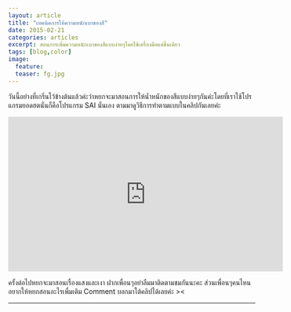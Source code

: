 ```yaml
---
layout: article
title: "เทคนิคการให้ความหนักเบาของสี"
date: 2015-02-21
categories: articles
excerpt: สอนการเพิ่มความหนักเบาของสีแบบง่ายๆโดยใช้เครื่องมือแค่ชิ้นเดียว
tags: [blog,color]
image:
  feature: 
  teaser: fg.jpg
---
```


วันนี้อย่างที่เกริ่นไว้ข้างต้นแล้วค่ะว่าหยกจะมาสอนการให้น้ำหนักของสีแบบง่ายๆกันค่ะโดยที่เราใช้โปรแกรมยอดฮตนั่นก็คือโปรแกรม SAI นั่นเอง ตามมาดูวิธีการทำตามแบบในคลิปกันเลยค่ะ

<center><iframe width="560" height="315" src="https://www.youtube.com/embed/Uoxi3GaAzi8" frameborder="0" allowfullscreen></iframe></center>

ครั้งต่อไปหยกจะมาสอนเรื่องแสงและเงา ฝากเพื่อนๆอย่าลืมมาติดตามชมกันนะคะ ส่วนเพื่อนๆคนไหนอยากให้หยกสอนอะไรเพื่มเติม Comment บอกมาใต้คลิปได้เลยค่ะ >< 

----------
<div class="fb-comments" data-href="http://www.elapaint.com//articles/Gradient/" data-numposts="5" data-colorscheme="light"></div>

<div id="fb-root"></div>
<script>(function(d, s, id) {
  var js, fjs = d.getElementsByTagName(s)[0];
  if (d.getElementById(id)) return;
  js = d.createElement(s); js.id = id;
  js.src = "//connect.facebook.net/en_US/sdk.js#xfbml=1&version=v2.0";
  fjs.parentNode.insertBefore(js, fjs);
}(document, 'script', 'facebook-jssdk'));</script>

<div class="fb-like" data-href="http://www.elapaint.com//articles/Gradient/" data-layout="standard" data-action="like" data-show-faces="true" data-share="false"></div>